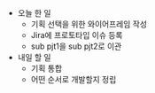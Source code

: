 - 오늘 한 일
    - 기획 선택을 위한 와이어프레임 작성
    - Jira에 프로토타입 이슈 등록
    - sub pjt1을 sub pjt2로 이관
- 내일 할 일
    - 기획 통합
    - 어떤 순서로 개발할지 정립